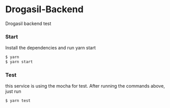 # Drogasil-Backend
Drogasil backend test

### Start
Install the dependencies and run yarn start


```sh
$ yarn
$ yarn start
```

### Test
this service is using the mocha for test.
After running the commands above, just run


```sh
$ yarn test
```


